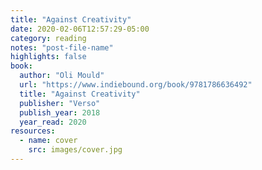 ```yaml
---
title: "Against Creativity"
date: 2020-02-06T12:57:29-05:00
category: reading
notes: "post-file-name"
highlights: false
book:
  author: "Oli Mould"
  url: "https://www.indiebound.org/book/9781786636492"
  title: "Against Creativity"
  publisher: "Verso"
  publish_year: 2018
  year_read: 2020
resources:
  - name: cover
    src: images/cover.jpg
---
```


